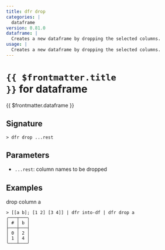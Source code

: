 ```yaml
---
title: dfr drop
categories: |
  dataframe
version: 0.81.0
dataframe: |
  Creates a new dataframe by dropping the selected columns.
usage: |
  Creates a new dataframe by dropping the selected columns.
---
```


# <code>{{ $frontmatter.title }}</code> for dataframe

<div class='command-title'>{{ $frontmatter.dataframe }}</div>

## Signature

```> dfr drop ...rest```

## Parameters

 -  `...rest`: column names to be dropped

## Examples

drop column a
```shell
> [[a b]; [1 2] [3 4]] | dfr into-df | dfr drop a
╭───┬───╮
│ # │ b │
├───┼───┤
│ 0 │ 2 │
│ 1 │ 4 │
╰───┴───╯

```
